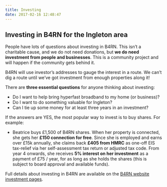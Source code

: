 ```yaml
---
title: Investing
date: 2017-02-16 12:48:47
---
```


## Investing in B4RN for the Ingleton area

People have lots of questions about investing in B4RN. This isn’t a charitable cause, and we do not need donations, but **we do need investment from people and businesses**. This is a community project and will happen if the community gets behind it. 

B4RN will use investor’s addresses to gauge the interest in a route. We can’t dig a route until we’ve got investment from enough properties along it!

There are **three essential questions** for anyone thinking about investing:

- Do I want to help bring hyperfast broadband to my home (or business)?
- Do I want to do something valuable for Ingleton?
- Can I tie up some money for at least three years in an investment?

If the answers are YES, the most popular way to invest is to buy shares. For example:

* Beatrice buys £1,500 of B4RN shares. When her property is connected, she gets her **£150 connection for free**. Since she is employed and earns over £15k annually, she claims back **£405 from HMRC** as one-off EIS tax-relief via her self-assessment tax return or adjusted tax code. From year 4 onwards, she receives **5% interest on her investment** as a payment of £75 / year, for as long as she holds the shares (this is subject to board approval and available funds).

Full details about investing in B4RN are available on the [B4RN website investment pages](https://b4rn.org.uk/b4rn-community/investors/). 
